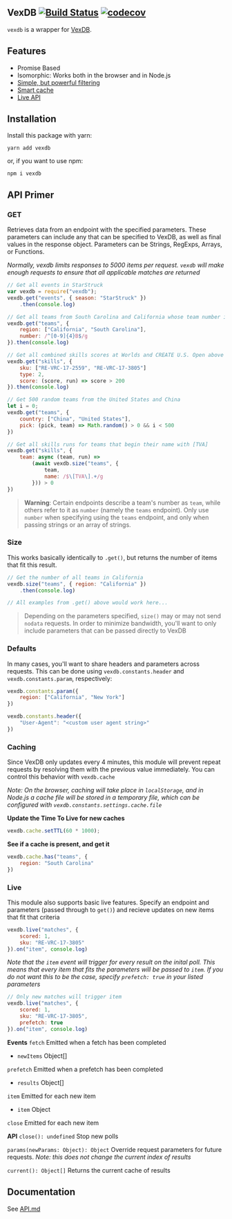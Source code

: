 ## VexDB [![Build Status](https://travis-ci.org/MayorMonty/vexdb.svg?branch=master)](https://travis-ci.org/MayorMonty/vexdb) [![codecov](https://codecov.io/gh/MayorMonty/vexdb/branch/master/graph/badge.svg)](https://codecov.io/gh/MayorMonty/vexdb)

`vexdb` is a wrapper for [VexDB](https://vexdb.io).

## Features
 - Promise Based
 - Isomorphic: Works both in the browser and in Node.js
 - [Simple, but powerful filtering](#get)
 - [Smart cache](#caching)
 - [Live API](#live)

## Installation

Install this package with yarn:

    yarn add vexdb

or, if you want to use npm:

    npm i vexdb

## API Primer

### GET

Retrieves data from an endpoint with the specified parameters. These parameters can include any that can be specified to VexDB, as well as final values in the response object. Parameters can be Strings, RegExps, Arrays, or Functions. 

*Normally, vexdb limits responses to 5000 items per request. `vexdb` will make enough requests to ensure that all applicable matches are returned*
```javascript
// Get all events in StarStruck
var vexdb = require("vexdb");
vexdb.get("events", { season: "StarStruck" })
    .then(console.log)

// Get all teams from South Carolina and California whose team number is 4 digits and ends with a B
vexdb.get("teams", { 
    region: ["California", "South Carolina"],
    number: /^[0-9]{4}B$/g 
}).then(console.log) 

// Get all combined skills scores at Worlds and CREATE U.S. Open above 200
vexdb.get("skills", {
    sku: ["RE-VRC-17-2559", "RE-VRC-17-3805"]
    type: 2,
    score: (score, run) => score > 200
}).then(console.log)

// Get 500 random teams from the United States and China
let i = 0;
vexdb.get("teams", {
    country: ["China", "United States"],
    pick: (pick, team) => Math.random() > 0 && i < 500
})

// Get all skills runs for teams that begin their name with [TVA]
vexdb.get("skills", {
    team: async (team, run) => 
        (await vexdb.size("teams", {
            team,
            name: /$\[TVA\].+/g
        })) > 0
})
```
> **Warning**: Certain endpoints describe a team's number as `team`, while others refer to it as `number` (namely the `teams` endpoint). Only use `number` when specifying using the `teams` endpoint, and only when passing strings or an array of strings. 


### Size

This works basically identically to `.get()`, but returns the number of items that fit this result.
```javascript
// Get the number of all teams in California
vexdb.size("teams", { region: "California" })
    .then(console.log) 

// All examples from .get() above would work here...

```
> Depending on the parameters specified, `size()` may or may not send `nodata` requests. In order to minimize bandwidth, you'll want to only include parameters that can be passed directly to VexDB

### Defaults
In many cases, you'll want to share headers and parameters across requests. This can be done using `vexdb.constants.header` and `vexdb.constants.param`, respectively:
```javascript
vexdb.constants.param({
    region: ["California", "New York"]
}) 

vexdb.constants.header({
    "User-Agent": "<custom user agent string>"
})
```


### Caching
Since VexDB only updates every 4 minutes, this module will prevent repeat requests by resolving them with the previous value immediately. You can control this behavior with `vexdb.cache`

*Note: On the browser, caching will take place in `localStorage`, and in Node.js a cache file will be stored in a temporary file, which can be configured with `vexdb.constants.settings.cache.file`*

**Update the Time To Live for new caches**
```javascript
vexdb.cache.setTTL(60 * 1000);
```
**See if a cache is present, and get it**
```javascript
vexdb.cache.has("teams", {
    region: "South Carolina"
})
```
### Live
This module also supports basic live features. Specify an endpoint and parameters (passed through to `get()`) and recieve updates on new items that fit that criteria
```javascript
vexdb.live("matches", {
    scored: 1,
    sku: "RE-VRC-17-3805"
}).on("item", console.log)
```

*Note that the `item` event will trigger for every result on the inital poll. This means that every item that fits the parameters will be passed to `item`. If you do not want this to be the case, specify `prefetch: true` in your listed parameters*
```javascript
// Only new matches will trigger item
vexdb.live("matches", {
    scored: 1,
    sku: "RE-VRC-17-3805",
    prefetch: true
}).on("item", console.log)
```
**Events**
`fetch`
Emitted when a fetch has been completed
- `newItems` Object[]

`prefetch`
Emitted when a prefetch has been completed
- `results` Object[]

`item`
Emitted for each new item
- `item` Object

`close`
Emitted for each new item

**API**
`close(): undefined`
Stop new polls

`params(newParams: Object): Object`
Override request parameters for future requests. *Note: this does not change the current index of results*

`current(): Object[]`
Returns the current cache of results

## Documentation
See [API.md](https://github.com/MayorMonty/vexdb/blob/master/API.md)
